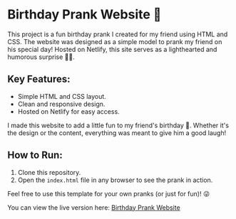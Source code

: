 # Birthday Prank Website 🎉

This project is a fun birthday prank I created for my friend using HTML and CSS. The website was designed as a simple model to prank my friend on his special day! Hosted on Netlify, this site serves as a lighthearted and humorous surprise 🎂😂.

## Key Features:
- Simple HTML and CSS layout.
- Clean and responsive design.
- Hosted on Netlify for easy access.

I made this website to add a little fun to my friend's birthday 🎈. Whether it's the design or the content, everything was meant to give him a good laugh!

## How to Run:
1. Clone this repository.
2. Open the `index.html` file in any browser to see the prank in action.

Feel free to use this template for your own pranks (or just for fun)! 😜

You can view the live version here: [Birthday Prank Website](https://chicago-model.netlify.app/)
